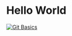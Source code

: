 # Hello World


[![Git Basics](https://media.giphy.com/media/efHwZH4DeN9ss/giphy.gif)](https://github.com)
